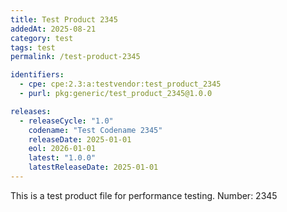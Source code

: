 ```yaml
---
title: Test Product 2345
addedAt: 2025-08-21
category: test
tags: test
permalink: /test-product-2345

identifiers:
  - cpe: cpe:2.3:a:testvendor:test_product_2345
  - purl: pkg:generic/test_product_2345@1.0.0

releases:
  - releaseCycle: "1.0"
    codename: "Test Codename 2345"
    releaseDate: 2025-01-01
    eol: 2026-01-01
    latest: "1.0.0"
    latestReleaseDate: 2025-01-01
---
```


This is a test product file for performance testing. Number: 2345

